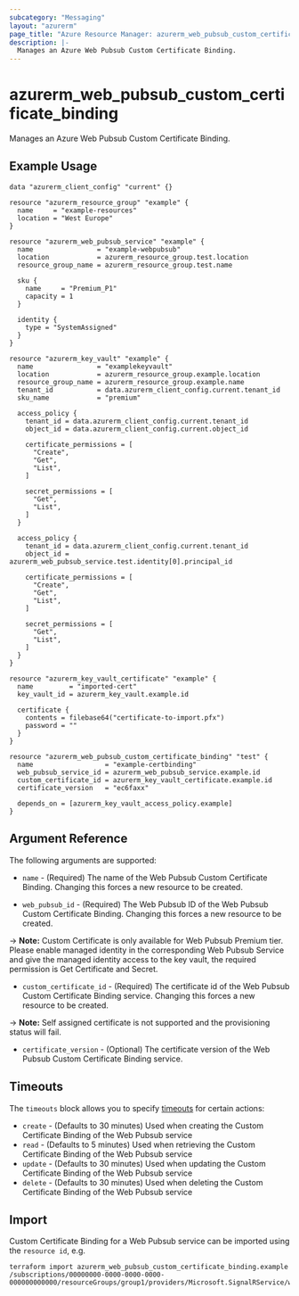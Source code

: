 ```yaml
---
subcategory: "Messaging"
layout: "azurerm"
page_title: "Azure Resource Manager: azurerm_web_pubsub_custom_certificate_binding"
description: |-
  Manages an Azure Web Pubsub Custom Certificate Binding.
---
```


# azurerm_web_pubsub_custom_certificate_binding

Manages an Azure Web Pubsub Custom Certificate Binding.

## Example Usage

```hcl
data "azurerm_client_config" "current" {}

resource "azurerm_resource_group" "example" {
  name     = "example-resources"
  location = "West Europe"
}

resource "azurerm_web_pubsub_service" "example" {
  name                = "example-webpubsub"
  location            = azurerm_resource_group.test.location
  resource_group_name = azurerm_resource_group.test.name

  sku {
    name     = "Premium_P1"
    capacity = 1
  }

  identity {
    type = "SystemAssigned"
  }
}

resource "azurerm_key_vault" "example" {
  name                = "examplekeyvault"
  location            = azurerm_resource_group.example.location
  resource_group_name = azurerm_resource_group.example.name
  tenant_id           = data.azurerm_client_config.current.tenant_id
  sku_name            = "premium"

  access_policy {
    tenant_id = data.azurerm_client_config.current.tenant_id
    object_id = data.azurerm_client_config.current.object_id

    certificate_permissions = [
      "Create",
      "Get",
      "List",
    ]

    secret_permissions = [
      "Get",
      "List",
    ]
  }

  access_policy {
    tenant_id = data.azurerm_client_config.current.tenant_id
    object_id = azurerm_web_pubsub_service.test.identity[0].principal_id

    certificate_permissions = [
      "Create",
      "Get",
      "List",
    ]

    secret_permissions = [
      "Get",
      "List",
    ]
  }
}

resource "azurerm_key_vault_certificate" "example" {
  name         = "imported-cert"
  key_vault_id = azurerm_key_vault.example.id

  certificate {
    contents = filebase64("certificate-to-import.pfx")
    password = ""
  }
}

resource "azurerm_web_pubsub_custom_certificate_binding" "test" {
  name                  = "example-certbinding"
  web_pubsub_service_id = azurerm_web_pubsub_service.example.id
  custom_certificate_id = azurerm_key_vault_certificate.example.id
  certificate_version   = "ec6faxx"

  depends_on = [azurerm_key_vault_access_policy.example]
}
```

## Argument Reference

The following arguments are supported:

* `name` - (Required) The name of the Web Pubsub Custom Certificate Binding. Changing this forces a new resource to be created.

* `web_pubsub_id` - (Required) The Web Pubsub ID of the Web Pubsub Custom Certificate Binding. Changing this forces a new resource to be created.

-> **Note:** Custom Certificate is only available for Web Pubsub Premium tier. Please enable managed identity in the corresponding Web Pubsub Service and give the managed identity access to the key vault, the required permission is Get Certificate and Secret.

* `custom_certificate_id` - (Required) The certificate id of the Web Pubsub Custom Certificate Binding service. Changing this forces a new resource to be created.

-> **Note:** Self assigned certificate is not supported and the provisioning status will fail.

* `certificate_version` - (Optional) The certificate version of the Web Pubsub Custom Certificate Binding service.

## Timeouts

The `timeouts` block allows you to specify [timeouts](https://www.terraform.io/language/resources/syntax#operation-timeouts) for certain actions:

* `create` - (Defaults to 30 minutes) Used when creating the Custom Certificate Binding of the Web Pubsub service
* `read` - (Defaults to 5 minutes) Used when retrieving the Custom Certificate Binding of the Web Pubsub service
* `update` - (Defaults to 30 minutes) Used when updating the Custom Certificate Binding of the Web Pubsub service
* `delete` - (Defaults to 30 minutes) Used when deleting the Custom Certificate Binding of the Web Pubsub service

## Import

Custom Certificate Binding for a Web Pubsub service can be imported using the `resource id`, e.g.

```shell
terraform import azurerm_web_pubsub_custom_certificate_binding.example /subscriptions/00000000-0000-0000-0000-000000000000/resourceGroups/group1/providers/Microsoft.SignalRService/webPubSub/WebPubsub1/customCertificates/certbinding1
```
